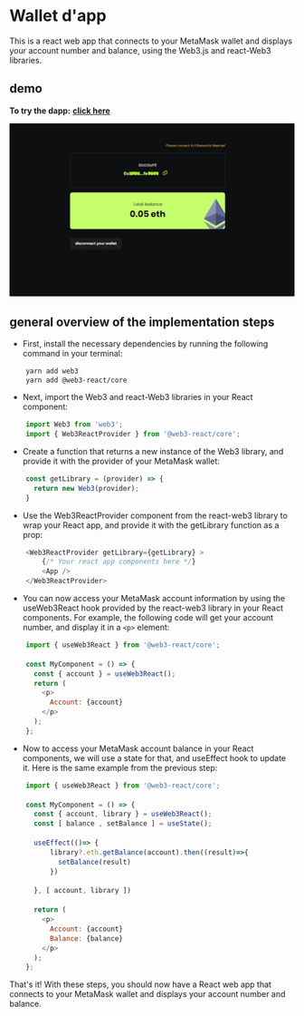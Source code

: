# Wallet d'app

This is a react web app that connects to your MetaMask wallet and displays your account number and balance, using the Web3.js and react-Web3 libraries.

## demo

**To try the dapp:** [**click here**](https://ahbari-m.github.io/wallet-dapp/)

![pc](./demo/demo.jpg)

## general overview of the implementation steps

- First, install the necessary dependencies by running the following command in your terminal:

```terminal
    yarn add web3 
    yarn add @web3-react/core
```

- Next, import the Web3 and react-Web3 libraries in your React component:

```js
    import Web3 from 'web3';
    import { Web3ReactProvider } from '@web3-react/core';
```

- Create a function that returns a new instance of the Web3 library, and provide it with the provider of your MetaMask wallet:

```js
    const getLibrary = (provider) => {
      return new Web3(provider);
    }
```

- Use the Web3ReactProvider component from the react-web3 library to wrap your React app, and provide it with the getLibrary function as a prop:

```js
    <Web3ReactProvider getLibrary={getLibrary} >
        {/* Your react app components here */}
        <App />
    </Web3ReactProvider>
```

- You can now access your MetaMask account information by using the useWeb3React hook provided by the react-web3 library in your React components. For example, the following code will get your account number, and display it in a `<p>` element:

```js
    import { useWeb3React } from '@web3-react/core';

    const MyComponent = () => {
      const { account } = useWeb3React();
      return (
        <p>
          Account: {account} 
        </p>
      );
    };
```

- Now to access your MetaMask account balance in your React components, we will use a state for that, and useEffect hook to update it. Here is the same example from the previous step:

```js
    import { useWeb3React } from '@web3-react/core';

    const MyComponent = () => {
      const { account, library } = useWeb3React();
      const [ balance , setBalance ] = useState();

      useEffect(()=> {
          library?.eth.getBalance(account).then((result)=>{
            setBalance(result)
          })

      }, [ account, library ])

      return (
        <p>
          Account: {account} 
          Balance: {balance}
        </p>
      );
    };
```

That's it! With these steps, you should now have a React web app that connects to your MetaMask wallet and displays your account number and balance.
